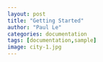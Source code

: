 ```yaml
---
layout: post
title: "Getting Started"
author: "Paul Le"
categories: documentation
tags: [documentation,sample]
image: city-1.jpg
---
```


